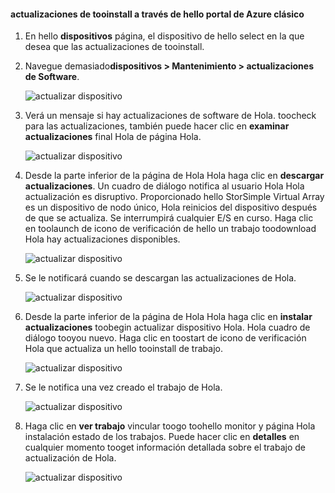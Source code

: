 <!--author=alkohli last changed: 09/02/16 -->

#### <a name="tooinstall-updates-via-hello-azure-classic-portal"></a>actualizaciones de tooinstall a través de hello portal de Azure clásico
1. En hello **dispositivos** página, el dispositivo de hello select en la que desea que las actualizaciones de tooinstall.
2. Navegue demasiado**dispositivos > Mantenimiento > actualizaciones de Software**.
   
    ![actualizar dispositivo](../includes/media/storsimple-ova-install-update-via-portal/azupdate1m.png)  
3. Verá un mensaje si hay actualizaciones de software de Hola. toocheck para las actualizaciones, también puede hacer clic en **examinar actualizaciones** final Hola de página Hola.
   
    ![actualizar dispositivo](../includes/media/storsimple-ova-install-update-via-portal/azupdate2m.png)
4. Desde la parte inferior de la página de Hola Hola haga clic en **descargar actualizaciones**. Un cuadro de diálogo notifica al usuario Hola Hola actualización es disruptivo. Proporcionado hello StorSimple Virtual Array es un dispositivo de nodo único, Hola reinicios del dispositivo después de que se actualiza. Se interrumpirá cualquier E/S en curso. Haga clic en toolaunch de icono de verificación de hello un trabajo toodownload Hola hay actualizaciones disponibles. 
   
    ![actualizar dispositivo](../includes/media/storsimple-ova-install-update-via-portal/azupdate3m.png)
5. Se le notificará cuando se descargan las actualizaciones de Hola. 
   
    ![actualizar dispositivo](../includes/media/storsimple-ova-install-update-via-portal/azupdate6m.png)
6. Desde la parte inferior de la página de Hola Hola haga clic en **instalar actualizaciones** toobegin actualizar dispositivo Hola. Hola cuadro de diálogo tooyou nuevo. Haga clic en toostart de icono de verificación Hola que actualiza un hello tooinstall de trabajo. 
   
    ![actualizar dispositivo](../includes/media/storsimple-ova-install-update-via-portal/azupdate7m.png) 
7. Se le notifica una vez creado el trabajo de Hola. 
   
    ![actualizar dispositivo](../includes/media/storsimple-ova-install-update-via-portal/azupdate8m.png)
8. Haga clic en **ver trabajo** vincular toogo toohello monitor y página Hola instalación estado de los trabajos. Puede hacer clic en **detalles** en cualquier momento tooget información detallada sobre el trabajo de actualización de Hola. 
   
    ![actualizar dispositivo](../includes/media/storsimple-ova-install-update-via-portal/azupdate9m.png)

